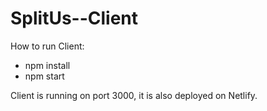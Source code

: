 # SplitUs--Client

How to run Client:

* npm install
* npm start

Client is running on port 3000, it is also deployed on Netlify.
